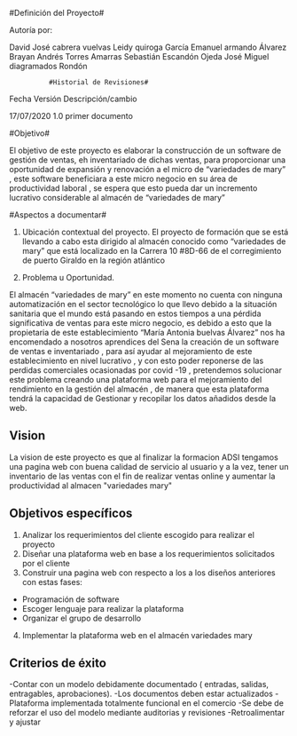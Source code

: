#Definición del Proyecto#

Autoría por:

David José cabrera vuelvas
Leidy quiroga García
Emanuel armando Álvarez
Brayan Andrés Torres Amarras
Sebastián Escandón Ojeda
José Miguel diagramados Rondón

              #Historial de Revisiones#

Fecha                Versión       Descripción/cambio

17/07/2020            1.0           primer documento


#Objetivo#

El objetivo de este proyecto es elaborar la construcción de un software de gestión de ventas, eh inventariado de dichas ventas,   para proporcionar una oportunidad de expansión y renovación a el micro  de “variedades de mary” , este software beneficiara a este micro negocio en su área de productividad laboral , se espera que esto pueda dar un incremento lucrativo considerable al almacén de  “variedades de mary”

#Aspectos a documentar#

1.	Ubicación contextual del proyecto.
El proyecto de formación que se está llevando a cabo esta dirigido al almacén conocido como “variedades de  mary” que está localizado en la Carrera 10 #8D-66 de el corregimiento de puerto Giraldo en la región atlántico

2.	Problema u Oportunidad.


El almacén “variedades de mary” en este momento no cuenta con ninguna automatización en el sector tecnológico lo que llevo debido a la situación sanitaria que el mundo está pasando en estos tiempos a una pérdida significativa de ventas para este micro negocio, es debido a esto que la propietaria de este establecimiento “María Antonia buelvas Álvarez” nos ha encomendado a nosotros aprendices del Sena  la creación de un software de ventas e inventariado , para así ayudar al mejoramiento de este establecimiento en nivel lucrativo ,  y con esto poder reponerse de las perdidas comerciales ocasionadas por covid -19 , pretendemos solucionar este problema creando una plataforma web para el mejoramiento del rendimiento en la gestión del almacén , de manera que esta plataforma tendrá la capacidad de
Gestionar y recopilar los datos añadidos desde la web.

## **Vision**

La vision de este proyecto es que al finalizar la formacion ADSI tengamos una pagina web con buena calidad de servicio al usuario y a la vez, tener un inventario de las ventas con el fin de realizar ventas online y aumentar la productividad al almacen "variedades mary" 

## **Objetivos específicos**

1. Analizar los requerimientos del cliente escogido para realizar el proyecto
2. Diseñar una plataforma web en base a los requerimientos solicitados por el cliente
3. Construir una pagina web con respecto a los a los diseños anteriores con estas fases:
- Programación de software
- Escoger lenguaje para realizar la plataforma
- Organizar el grupo de desarrollo
4. Implementar la plataforma web en el almacén variedades mary

## **Criterios de éxito**

-Contar con un modelo debidamente documentado ( entradas, salidas,  entragables, aprobaciones).
-Los documentos deben estar actualizados
-Plataforma implementada totalmente funcional en el comercio
-Se debe de reforzar el uso del modelo mediante auditorias y revisiones
-Retroalimentar y ajustar 
